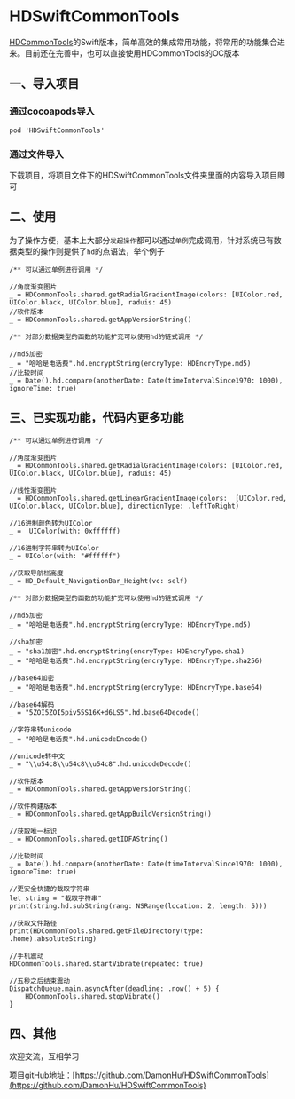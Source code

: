 # HDSwiftCommonTools

[HDCommonTools](https://github.com/DamonHu/HDCommonTools)的Swift版本，简单高效的集成常用功能，将常用的功能集合进来。目前还在完善中，也可以直接使用HDCommonTools的OC版本

## 一、导入项目

### 通过cocoapods导入

```
pod 'HDSwiftCommonTools'
```

### 通过文件导入

下载项目，将项目文件下的HDSwiftCommonTools文件夹里面的内容导入项目即可

## 二、使用

为了操作方便，基本上大部分`发起操作`都可以通过`单例`完成调用，针对系统已有数据类型的操作则提供了`hd`的点语法，举个例子

```
/** 可以通过单例进行调用 */

//角度渐变图片
_ = HDCommonTools.shared.getRadialGradientImage(colors: [UIColor.red, UIColor.black, UIColor.blue], raduis: 45)
//软件版本
_ = HDCommonTools.shared.getAppVersionString()

/** 对部分数据类型的函数的功能扩充可以使用hd的链式调用 */

//md5加密
_ = "哈哈是电话费".hd.encryptString(encryType: HDEncryType.md5)
//比较时间
_ = Date().hd.compare(anotherDate: Date(timeIntervalSince1970: 1000), ignoreTime: true)
```


## 三、已实现功能，代码内更多功能

```
/** 可以通过单例进行调用 */
        
//角度渐变图片
_ = HDCommonTools.shared.getRadialGradientImage(colors: [UIColor.red, UIColor.black, UIColor.blue], raduis: 45)

//线性渐变图片
_ = HDCommonTools.shared.getLinearGradientImage(colors:  [UIColor.red, UIColor.black, UIColor.blue], directionType: .leftToRight)

//16进制颜色转为UIColor
_ =  UIColor(with: 0xffffff)

//16进制字符串转为UIColor
_ = UIColor(with: "#ffffff")

//获取导航栏高度
_ = HD_Default_NavigationBar_Height(vc: self)
        
/** 对部分数据类型的函数的功能扩充可以使用hd的链式调用 */
        
//md5加密
_ = "哈哈是电话费".hd.encryptString(encryType: HDEncryType.md5)

//sha加密
_ = "sha1加密".hd.encryptString(encryType: HDEncryType.sha1)
_ = "哈哈是电话费".hd.encryptString(encryType: HDEncryType.sha256)

//base64加密
_ = "哈哈是电话费".hd.encryptString(encryType: HDEncryType.base64)

//base64解码
_ = "5ZOI5ZOI5piv55S16K+d6LS5".hd.base64Decode()

//字符串转unicode
_ = "哈哈是电话费".hd.unicodeEncode()

//unicode转中文
_ = "\\u54c8\\u54c8\\u54c8".hd.unicodeDecode()
        
//软件版本
_ = HDCommonTools.shared.getAppVersionString()

//软件构建版本
_ = HDCommonTools.shared.getAppBuildVersionString()

//获取唯一标识
_ = HDCommonTools.shared.getIDFAString()
        
//比较时间
_ = Date().hd.compare(anotherDate: Date(timeIntervalSince1970: 1000), ignoreTime: true)
        
//更安全快捷的截取字符串
let string = "截取字符串"
print(string.hd.subString(rang: NSRange(location: 2, length: 5)))
        
//获取文件路径
print(HDCommonTools.shared.getFileDirectory(type: .home).absoluteString)
        
//手机震动
HDCommonTools.shared.startVibrate(repeated: true)
        
//五秒之后结束震动
DispatchQueue.main.asyncAfter(deadline: .now() + 5) {
    HDCommonTools.shared.stopVibrate()
}
```

## 四、其他

欢迎交流，互相学习

项目gitHub地址：[https://github.com/DamonHu/HDSwiftCommonTools](https://github.com/DamonHu/HDSwiftCommonTools)